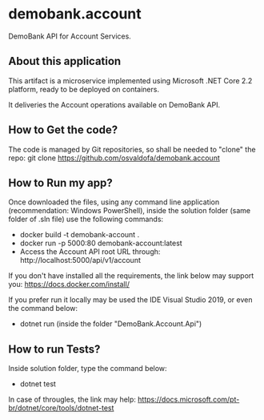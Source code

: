 # demobank.account
DemoBank API for Account Services.

About this application
------------------------------------------------

This artifact is a microservice implemented using Microsoft .NET Core 2.2 platform, ready to be deployed on containers.

It deliveries the Account operations available on DemoBank API.


How to Get the code?
------------------------------------------------

The code is managed by Git repositories, so shall be needed to "clone" the repo:
git clone https://github.com/osvaldofa/demobank.account

How to Run my app?
------------------------------------------------

Once downloaded the files, using any command line application (recommendation: Windows PowerShell),
inside the solution folder (same folder of .sln file) use the following commands:
- docker build -t demobank-account .
- docker run -p 5000:80 demobank-account:latest
- Access the Account API root URL through: http://localhost:5000/api/v1/account

If you don't have installed all the requirements, the link below may support you:
https://docs.docker.com/install/

If you prefer run it locally may be used the IDE Visual Studio 2019, or even the command below:
- dotnet run (inside the folder "DemoBank.Account.Api")

How to run Tests?
------------------------------------------------

Inside solution folder, type the command below:
- dotnet test

In case of througles, the link may help:
https://docs.microsoft.com/pt-br/dotnet/core/tools/dotnet-test


